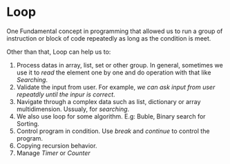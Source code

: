 # Loop

One Fundamental concept in programming that allowed us to run a group of instruction or block of code repeatedly as long as the condition is meet.

Other than that, Loop can help us to:

1. Process datas in array, list, set or other group.
   In general, sometimes we use it to _read_ the element one by one and do operation with that like _Searching_.
2. Validate the input from user. For example, _we can ask input from user repeatdly until the inpur is correct_.
3. Navigate through a complex data such as list, dictionary or array multidimension. Ussualy, for _searching_.
4. We also use loop for some algorithm. E.g: Buble, Binary search for Sorting.
5. Control program in condition. Use _break_ and _continue_ to control the program.
6. Copying recursion behavior.
7. Manage _Timer_ or _Counter_
